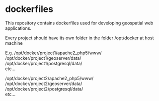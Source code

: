 # dockerfiles

This repository contains dockerfiles used for developing geospatial web applications.

Every project should have its own folder in the folder /opt/docker at host machine

E.g.
/opt/docker/project1/apache2_php5/www/ \
/opt/docker/project1/geoserver/data/ \
/opt/docker/project1/postgresql/data/ \
etc...

/opt/docker/project2/apache2_php5/www/ \
/opt/docker/project2/geoserver/data/ \
/opt/docker/project2/postgresql/data/ \
etc...
